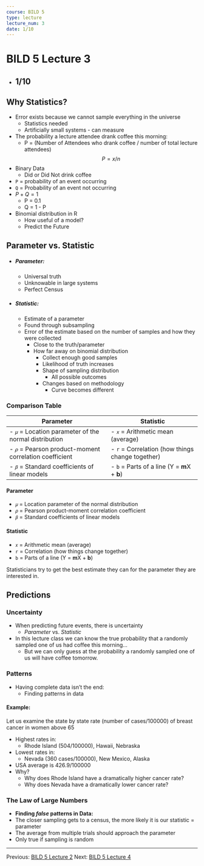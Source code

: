 ```yaml
---
course: BILD 5
type: lecture
lecture_num: 3
date: 1/10
---
```


# BILD 5 Lecture 3
- ## 1/10

## Why Statistics?

- Error exists because we cannot sample everything in the universe
	- Statistics needed
	- Artificially small systems - can measure
- The probability a lecture attendee drank coffee this morning:
	- P = (Number of Attendees who drank coffee / number of total lecture attendees)
$$
P = x/n
$$
- Binary Data
	- Did or Did Not drink coffee
- `P` = probability of an event occurring
- `Q` = Probability of an event not occurring
- $P + Q = 1$
	- P = 0.1
	- Q = 1 - P
-  Binomial distribution in R
	- How useful of a model?
	- Predict the Future

## Parameter vs. Statistic

- ##### **Parameter**:
	- Universal truth
	- Unknowable in large systems
	- Perfect Census
- ##### **Statistic**:
	- Estimate of a parameter
	- Found through subsampling
	- Error of the estimate based on the number of samples and how they were collected
		- Close to the truth/parameter
		- How far away on binomial distribution
			- Collect enough good samples
			- Likelihood of truth increases
			- Shape of sampling distribution
				- All possible outcomes
			- Changes based on methodology
				- Curve becomes different

### Comparison Table

| Parameter                                               | Statistic                                        |
| ------------------------------------------------------- | ------------------------------------------------ |
| - `𝜇` = Location parameter of the normal distribution  | - `𝑥` = Arithmetic mean (average)               |
| - `𝜌` = Pearson product-moment correlation coefficient | - `r` = Correlation (how things change together) |
| - `𝛽` = Standard coefficients of linear models         | - `b` = Parts of a line (Y = **m**X + **b**)     |

#### Parameter
- `𝜇` = Location parameter of the normal distribution
- `𝜌` = Pearson product-moment correlation coefficient
- `𝛽` = Standard coefficients of linear models

#### Statistic
- `𝑥` = Arithmetic mean (average)
- `r` = Correlation (how things change together)
- `b` = Parts of a line (Y = **m**X + **b**)

Statisticians try to get the best estimate they can for the parameter they are interested in.

## Predictions

### Uncertainty

- When predicting future events, there is uncertainty
	- *Parameter* vs. *Statistic*
- In this lecture class we can know the true probability that a randomly sampled one of us had coffee this morning…
	- But we can only guess at the probability a randomly sampled one of us will have coffee tomorrow.

### Patterns

- Having complete data isn’t the end:
	- Finding patterns in data

#### Example:

Let us examine the state by state rate (number of cases/100000) of breast cancer in women above 65

- Highest rates in:
	- Rhode Island (504/100000), Hawaii, Nebraska
- Lowest rates in:
	- Nevada (360 cases/100000), New Mexico, Alaska
- USA average is 426.9/100000
- Why?
	- Why does Rhode Island have a dramatically higher cancer rate?
	- Why does Nevada have a dramatically lower cancer rate?

### The Law of Large Numbers

- **Finding *false* patterns in Data:**
- The closer sampling gets to a census, the more likely it is our statistic = parameter
- The average from multiple trials should approach the parameter
- Only true if sampling is random


---

Previous: [BILD 5 Lecture 2](BILD_5_LE_2.md)
Next: [BILD 5 Lecture 4](BILD_5_LE_4.md)